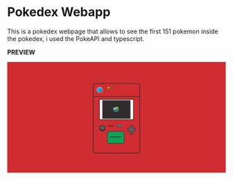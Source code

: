 # Pokedex Webapp

This is a pokedex webpage that allows to see the first 151 pokemon inside the pokedex, 
i used the PokeAPI and typescript.

**PREVIEW**

![preview](https://raw.githubusercontent.com/juxnillo/Pokedex/refs/heads/main/preview.png)
